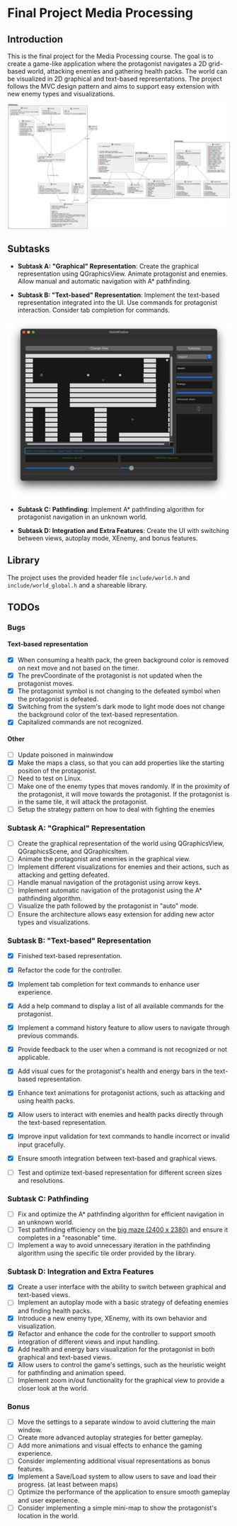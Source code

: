 # Final Project Media Processing

## Introduction

This is the final project for the Media Processing course. The goal is to create a game-like application where the protagonist navigates a 2D grid-based world, attacking enemies and gathering health packs. The world can be visualized in 2D graphical and text-based representations. The project follows the MVC design pattern and aims to support easy extension with new enemy types and visualizations.

![uml](uml.png)

## Subtasks

- **Subtask A: "Graphical" Representation**: Create the graphical representation using QGraphicsView. Animate protagonist and enemies. Allow manual and automatic navigation with A* pathfinding.

- **Subtask B: "Text-based" Representation**: Implement the text-based representation integrated into the UI. Use commands for protagonist interaction. Consider tab completion for commands.
<!-- insert image in markdown-->
![TextView in macOS](resources/other/TextView_macOS_darkmode.png)

- **Subtask C: Pathfinding**: Implement A* pathfinding algorithm for protagonist navigation in an unknown world.

- **Subtask D: Integration and Extra Features**: Create the UI with switching between views, autoplay mode, XEnemy, and bonus features.

## Library

The project uses the provided header file `include/world.h` and `include/world_global.h` and a shareable library.

## TODOs

### Bugs
#### Text-based representation
- [x] When consuming a health pack, the green background color is removed on next move and not based on the timer.
- [x] The prevCoordinate of the protagonist is not updated when the protagonist moves.
- [x] The protagonist symbol is not changing to the defeated symbol when the protagonist is defeated. 
- [x] Switching from the system's dark mode to light mode does not change the background color of the text-based representation. 
- [x] Capitalized commands are not recognized.

#### Other
- [ ] Update poisoned in mainwindow
- [x] Make the maps a class, so that you can add properties like the starting position of the protagonist.
- [ ] Need to test on Linux.
- [ ] Make one of the enemy types that moves randomly. If in the proximity of the protagonist, it will move towards the protagonist. If the protagonist is in the same tile, it will attack the protagonist.
- [ ] Setup the strategy pattern on how to deal with fighting the enemies

### Subtask A: "Graphical" Representation
- [ ] Create the graphical representation of the world using QGraphicsView, QGraphicsScene, and QGraphicsItem.
- [ ] Animate the protagonist and enemies in the graphical view.
- [ ] Implement different visualizations for enemies and their actions, such as attacking and getting defeated.
- [ ] Handle manual navigation of the protagonist using arrow keys.
- [ ] Implement automatic navigation of the protagonist using the A* pathfinding algorithm.
- [ ] Visualize the path followed by the protagonist in "auto" mode.
- [ ] Ensure the architecture allows easy extension for adding new actor types and visualizations.

### Subtask B: "Text-based" Representation
- [x] Finished text-based representation.
- [x] Refactor the code for the controller.
- [x] Implement tab completion for text commands to enhance user experience.
- [x] Add a help command to display a list of all available commands for the protagonist.
- [x] Implement a command history feature to allow users to navigate through previous commands.
- [x] Provide feedback to the user when a command is not recognized or not applicable.
- [x] Add visual cues for the protagonist's health and energy bars in the text-based representation.
- [x] Enhance text animations for protagonist actions, such as attacking and using health packs.
- [x] Allow users to interact with enemies and health packs directly through the text-based representation.
- [x] Improve input validation for text commands to handle incorrect or invalid input gracefully.
- [x] Ensure smooth integration between text-based and graphical views.
- [ ] Test and optimize text-based representation for different screen sizes and resolutions.


### Subtask C: Pathfinding
- [ ] Fix and optimize the A* pathfinding algorithm for efficient navigation in an unknown world.
- [ ] Test pathfinding efficiency on the [big maze (2400 x 2380)](resources/world_images/maze3.png) and ensure it completes in a "reasonable" time.
- [ ] Implement a way to avoid unnecessary iteration in the pathfinding algorithm using the specific tile order provided by the library.

### Subtask D: Integration and Extra Features
- [x] Create a user interface with the ability to switch between graphical and text-based views.
- [ ] Implement an autoplay mode with a basic strategy of defeating enemies and finding health packs.
- [x] Introduce a new enemy type, XEnemy, with its own behavior and visualization.
- [x] Refactor and enhance the code for the controller to support smooth integration of different views and input handling.
- [x] Add health and energy bars visualization for the protagonist in both graphical and text-based views.
- [x] Allow users to control the game's settings, such as the heuristic weight for pathfinding and animation speed.
- [ ] Implement zoom in/out functionality for the graphical view to provide a closer look at the world.

### Bonus
- [ ] Move the settings to a separate window to avoid cluttering the main window.
- [ ] Create more advanced autoplay strategies for better gameplay.
- [ ] Add more animations and visual effects to enhance the gaming experience.
- [ ] Consider implementing additional visual representations as bonus features.
- [x] Implement a Save/Load system to allow users to save and load their progress. (at least between maps)
- [ ] Optimize the performance of the application to ensure smooth gameplay and user experience.
- [ ] Consider implementing a simple mini-map to show the protagonist's location in the world.